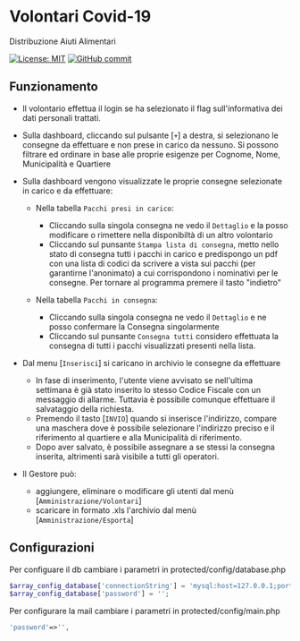 # Volontari Covid-19
Distribuzione Aiuti Alimentari

[![License: MIT](https://img.shields.io/badge/License-MIT-yellow.svg)](https://github.com/napoliblockchain/volontaricovid/blob/master/LICENSE) [![GitHub commit](https://img.shields.io/github/last-commit/napoliblockchain/volontaricovid)](https://github.com/napoliblockchain/volontaricovid/commits/master)


## Funzionamento
- Il volontario effettua il login se ha selezionato il flag sull'informativa dei dati personali trattati.

- Sulla dashboard, cliccando sul pulsante [`+`] a destra, si selezionano le consegne da effettuare e non prese in carico da nessuno. Si possono filtrare ed ordinare in base alle proprie esigenze per Cognome, Nome, Municipalità e Quartiere


- Sulla dashboard vengono visualizzate le proprie consegne selezionate  in carico e da effettuare:
  - Nella tabella `Pacchi presi in carico`:
    - Cliccando sulla singola consegna ne vedo il `Dettaglio` e la posso modificare o rimettere nella disponibiltà di un altro volontario
    - Cliccando sul punsante `Stampa lista di consegna`, metto nello stato di consegna tutti i pacchi in carico e predispongo un pdf con una lista di codici da scrivere a vista sui pacchi (per garantirne l'anonimato) a cui corrispondono i nominativi per le consegne. Per tornare al programma premere il tasto "indietro"

  - Nella tabella `Pacchi in consegna`:
    - Cliccando sulla singola consegna ne vedo il `Dettaglio` e ne posso confermare la Consegna singolarmente
    - Cliccando sul punsante `Consegna tutti` considero effettuata la consegna di tutti i pacchi visualizzati presenti nella lista.  



- Dal menu [`Inserisci`] si caricano in archivio le consegne da effettuare
  - In fase di inserimento, l'utente viene avvisato se nell'ultima settimana è già stato inserito lo stesso Codice Fiscale con un messaggio di allarme. Tuttavia è possibile comunque effettuare il salvataggio della richiesta.
  - Premendo il tasto [`INVIO`] quando si inserisce l'indirizzo, compare una maschera dove è possibile selezionare l'indirizzo preciso e il riferimento al quartiere e alla Municipalità di riferimento.
  - Dopo aver salvato, è possibile assegnare a se stessi la consegna inserita, altrimenti sarà visibile a tutti gli operatori.


- Il Gestore può:
    - aggiungere, eliminare o modificare gli utenti dal menù [`Amministrazione/Volontari`]
    - scaricare in formato .xls l'archivio dal menù [`Amministrazione/Esporta`]





## Configurazioni
Per configuare il db cambiare i parametri in protected/config/database.php

```php
$array_config_database['connectionString'] = 'mysql:host=127.0.0.1;port=3306;dbname=';
$array_config_database['password'] = '';
```

Per configurare la mail cambiare i parametri in protected/config/main.php

```php
'password'=>'',
```
